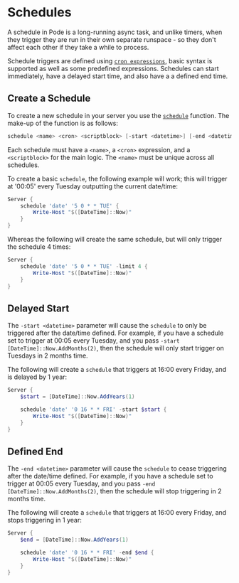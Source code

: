 # Schedules

A schedule in Pode is a long-running async task, and unlike timers, when they trigger they are run in their own separate runspace - so they don't affect each other if they take a while to process.

Schedule triggers are defined using [`cron expressions`](../CronExpressions), basic syntax is supported as well as some predefined expressions. Schedules can start immediately, have a delayed start time, and also have a a defined end time.

## Create a Schedule

To create a new schedule in your server you use the [`schedule`](../../Functions/Core/Schedule) function. The make-up of the function is as follows:

```powershell
schedule <name> <cron> <scriptblock> [-start <datetime>] [-end <datetime>] [-limit <int>]
```

Each schedule must have a `<name>`, a `<cron>` expression, and a `<scriptblock>` for the main logic. The `<name>` must be unique across all schedules.

To create a basic `schedule`, the following example will work; this will trigger at '00:05' every Tuesday outputting the current date/time:

```powershell
Server {
    schedule 'date' '5 0 * * TUE' {
        Write-Host "$([DateTime]::Now)"
    }
}
```

Whereas the following will create the same schedule, but will only trigger the schedule 4 times:

```powershell
Server {
    schedule 'date' '5 0 * * TUE' -limit 4 {
        Write-Host "$([DateTime]::Now)"
    }
}
```

## Delayed Start

The `-start <datetime>` parameter will cause the `schedule` to only be triggered after the date/time defined. For example, if you have a schedule set to trigger at 00:05 every Tuesday, and you pass `-start [DateTime]::Now.AddMonths(2)`, then the schedule will only start trigger on Tuesdays in 2 months time.

The following will create a `schedule` that triggers at 16:00 every Friday, and is delayed by 1 year:

```powershell
Server {
    $start = [DateTime]::Now.AddYears(1)

    schedule 'date' '0 16 * * FRI' -start $start {
        Write-Host "$([DateTime]::Now)"
    }
}
```

## Defined End

The `-end <datetime>` parameter will cause the `schedule` to cease triggering after the date/time defined. For example, if you have a schedule set to trigger at 00:05 every Tuesday, and you pass `-end [DateTime]::Now.AddMonths(2)`, then the schedule will stop triggering in 2 months time.

The following will create a `schedule` that triggers at 16:00 every Friday, and stops triggering in 1 year:

```powershell
Server {
    $end = [DateTime]::Now.AddYears(1)

    schedule 'date' '0 16 * * FRI' -end $end {
        Write-Host "$([DateTime]::Now)"
    }
}
```